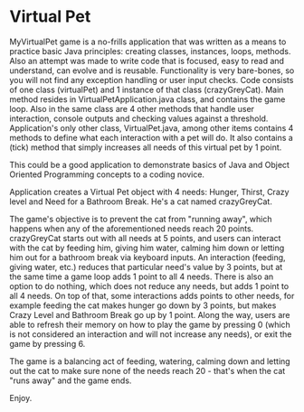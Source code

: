 # Virtual Pet

MyVirtualPet game is a no-frills application that was written as a means to practice basic Java principles: creating classes, instances, loops, methods. 
Also an attempt was made to write code that is focused, easy to read and understand, can evolve and is reusable. 
Functionality is very bare-bones, so you will not find any exception handling or user input checks.
Code consists of one class (virtualPet) and 1 instance of that class (crazyGreyCat). 
Main method resides in VirtualPetApplication.java class, and contains the game loop. 
Also in the same class are 4 other methods that handle user interaction, console outputs and checking values against a threshold.
Application's only other class, VirtualPet.java, among other items contains 4 methods to define what each interaction with a pet will do. 
It also contains a (tick) method that simply increases all needs of this virtual pet by 1 point.

This could be a good application to demonstrate basics of Java and Object Oriented Programming concepts to a coding novice.


Application creates a Virtual Pet object with 4 needs: Hunger, Thirst, Crazy level and Need for a Bathroom Break. He's a cat named crazyGreyCat.

The game's objective is to prevent the cat from "running away", which happens when any of the aforementioned needs reach 20 points.
crazyGreyCat starts out with all needs at 5 points, and users can interact with the cat by feeding him, giving him water, calming him down or letting him out for a bathroom break via keyboard inputs. 
An interaction (feeding, giving water, etc.) reduces that particular need's value by 3 points, but at the same time a game loop adds 1 point to all 4 needs.
There is also an option to do nothing, which does not reduce any needs, but adds 1 point to all 4 needs.
On top of that, some interactions adds points to other needs, for example feeding the cat makes hunger go down by 3 points, but makes Crazy Level and Bathroom Break go up by 1 point. 
Along the way, users are able to refresh their memory on how to play the game by pressing 0 (which is not considered an interaction and will not increase any needs),
or exit the game by pressing 6.

The game is a balancing act of feeding, watering, calming down and letting out the cat to make sure none of the needs reach 20 - that's when the cat "runs away" and the game ends.

Enjoy.



